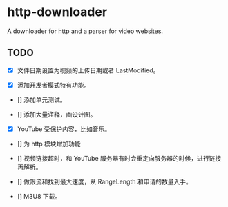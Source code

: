 # http-downloader
A downloader for http and a parser for video websites.

## TODO  

- [x] 文件日期设置为视频的上传日期或者 LastModified。

- [x] 添加开发者模式特有功能。

- [] 添加单元测试。

- [] 添加大量注释，画设计图。

- [x] YouTube 受保护内容，比如音乐。

- [] 为 http 模块增加功能

- [] 视频链接超时，和 YouTube 服务器有时会重定向服务器的时候，进行链接再解析。

- [] 做限流和找到最大速度，从 RangeLength 和申请的数量入手。

- [] M3U8 下载。

